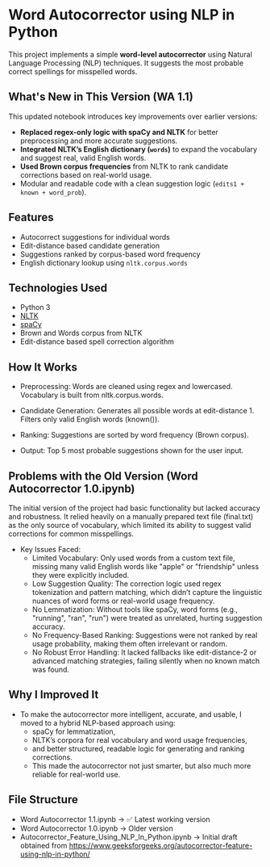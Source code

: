 # Word Autocorrector using NLP in Python

This project implements a simple **word-level autocorrector** using Natural Language Processing (NLP) techniques. It suggests the most probable correct spellings for misspelled words.

## What's New in This Version (WA 1.1)

This updated notebook introduces key improvements over earlier versions:

-  **Replaced regex-only logic with spaCy and NLTK** for better preprocessing and more accurate suggestions.
-  **Integrated NLTK’s English dictionary (`words`)** to expand the vocabulary and suggest real, valid English words.
-  **Used Brown corpus frequencies** from NLTK to rank candidate corrections based on real-world usage.
-  Modular and readable code with a clean suggestion logic (`edits1 + known + word_prob`).

## Features

- Autocorrect suggestions for individual words
- Edit-distance based candidate generation
- Suggestions ranked by corpus-based word frequency
- English dictionary lookup using `nltk.corpus.words`

## Technologies Used

- Python 3
- [NLTK](https://www.nltk.org/)
- [spaCy](https://spacy.io/)
- Brown and Words corpus from NLTK
- Edit-distance based spell correction algorithm

## How It Works
- Preprocessing:
Words are cleaned using regex and lowercased.
Vocabulary is built from nltk.corpus.words.

- Candidate Generation:
Generates all possible words at edit-distance 1.
Filters only valid English words (known()).

- Ranking:
Suggestions are sorted by word frequency (Brown corpus).

- Output:
Top 5 most probable suggestions shown for the user input.

## Problems with the Old Version (Word Autocorrector 1.0.ipynb)
The initial version of the project had basic functionality but lacked accuracy and robustness. It relied heavily on a manually prepared text file (final.txt) as the only source of vocabulary, which limited its ability to suggest valid corrections for common misspellings.

- Key Issues Faced:
  - Limited Vocabulary: Only used words from a custom text file, missing many valid English words like "apple" or "friendship" unless they were explicitly included.
  - Low Suggestion Quality: The correction logic used regex tokenization and pattern matching, which didn’t capture the linguistic nuances of word forms or real-world usage frequency.
  - No Lemmatization: Without tools like spaCy, word forms (e.g., "running", "ran", "run") were treated as unrelated, hurting suggestion accuracy.
  - No Frequency-Based Ranking: Suggestions were not ranked by real usage probability, making them often irrelevant or random.
  - No Robust Error Handling: It lacked fallbacks like edit-distance-2 or advanced matching strategies, failing silently when no known match was found.

## Why I Improved It
- To make the autocorrector more intelligent, accurate, and usable, I moved to a hybrid NLP-based approach using:
  - spaCy for lemmatization,
  - NLTK’s corpora for real vocabulary and word usage frequencies,
  - and better structured, readable logic for generating and ranking corrections.
  - This made the autocorrector not just smarter, but also much more reliable for real-world use.

## File Structure
- Word Autocorrector 1.1.ipynb → ✅ Latest working version
- Word Autocorrector 1.0.ipynb → Older version
- Autocorrector_Feature_Using_NLP_In_Python.ipynb → Initial draft obtained from https://www.geeksforgeeks.org/autocorrector-feature-using-nlp-in-python/
